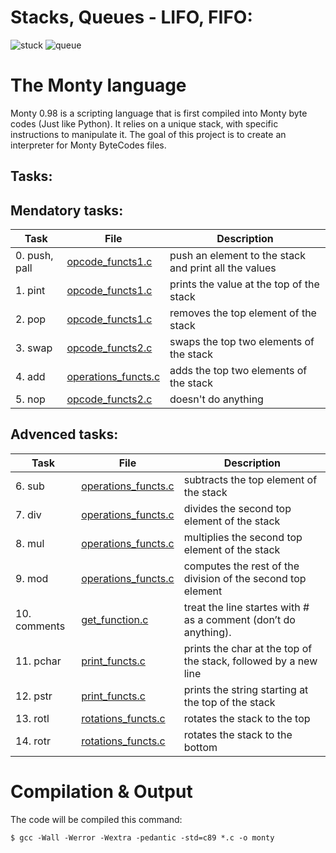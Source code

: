 # Stacks, Queues - LIFO, FIFO:
<img src="https://techvidvan.com/tutorials/wp-content/uploads/sites/2/2021/07/Insertion-in-Stack.jpg" alt = "stuck"/>
<img src="https://techvidvan.com/tutorials/wp-content/uploads/sites/2/2021/07/Inserting-an-element-into-the-queue.jpg" alt = "queue" />

#  The Monty language
Monty 0.98 is a scripting language that is first compiled into Monty byte codes (Just like Python). It relies on a unique stack, with specific instructions to manipulate it. The goal of this project is to create an interpreter for Monty ByteCodes files.

## Tasks:
## Mendatory tasks:
| Task                         | File                                        | Description                                           |
| ---------------------------- | ------------------------------------------- | ----------------------------------------------------- |
| 0. push, pall                | [opcode_functs1.c](./opcode_functs1.c)      | push an element to the stack and print all the values |
| 1. pint                      | [opcode_functs1.c](./opcode_functs1.c)      | prints the value at the top of the stack              |
| 2. pop                       | [opcode_functs1.c](./opcode_functs1.c)      | removes the top element of the stack                  |
| 3. swap                      | [opcode_functs2.c](./opcode_functs2.c)      | swaps the top two elements of the stack               |
| 4. add                       | [operations_functs.c](./operations_functs.c)| adds the top two elements of the stack                |
| 5. nop                       | [opcode_functs2.c](./opcode_functs2.c)      | doesn't do anything                                   |

## Advenced tasks:
| Task                         | File                                               | Description                                                    |
| ---------------------------- | -------------------------------------------------- | -------------------------------------------------------------- |
| 6. sub                       | [operations_functs.c](./operations_functs.c)       | subtracts the top element of the stack                         |
| 7. div                       | [operations_functs.c](./operations_functs.c)       | divides the second top element of the stack                    |
| 8. mul                       | [operations_functs.c](./operations_functs.c)       | multiplies the second top element of the stack                 |
| 9. mod                       | [operations_functs.c](./operations_functs.c)       | computes the rest of the division of the second top element    |
| 10. comments                 | [get_function.c](./get_function.c)                 | treat the line startes with # as a comment (don’t do anything).|
| 11. pchar                    | [print_functs.c](./print_functs.c)                 | prints the char at the top of the stack, followed by a new line|
| 12. pstr                     | [print_functs.c](./print_functs.c)                 | prints the string starting at the top of the stack             |
| 13. rotl                     | [rotations_functs.c](./rotations_functs.c)         | rotates the stack to the top                                   |
| 14. rotr                     | [rotations_functs.c](./rotations_functs.c)         | rotates the stack to the bottom                                |


# Compilation & Output
The code will be compiled this command:
```
$ gcc -Wall -Werror -Wextra -pedantic -std=c89 *.c -o monty
```
